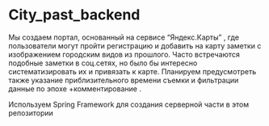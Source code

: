 # City_past_backend
Мы создаем портал, основанный на сервисе “Яндекс.Карты” , где пользователи могут пройти регистрацию и добавить на карту заметки с изображением городским видов из прошлого.  Часто встречаются подобные заметки в соц.сетях, но было бы интересно систематизировать их и привязать к карте.  Планируем предусмотреть также  указание приблизительного времени съемки и фильтрации данные по эпохе +комментирование .

Используем Spring Framework для создания серверной части в этом репозитории
